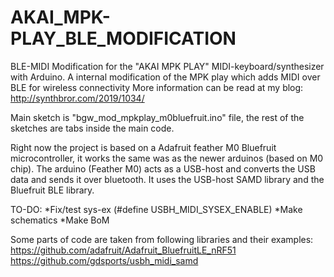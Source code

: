 # AKAI_MPK-PLAY_BLE_MODIFICATION
BLE-MIDI Modification for the "AKAI MPK PLAY" MIDI-keyboard/synthesizer with Arduino.
A internal modification of the MPK play which adds MIDI over BLE for wireless connectivity
More information can be read at my blog: http://synthbror.com/2019/1034/

Main sketch is "bgw_mod_mpkplay_m0bluefruit.ino" file, the rest of the sketches are tabs inside the main code.

Right now the project is based on a Adafruit feather M0 Bluefruit microcontroller, it works the same was as the newer arduinos (based on M0 chip).
The arduino (Feather M0) acts as a USB-host and converts the USB data and sends it over bluetooth.
It uses the USB-host SAMD library and the Bluefruit BLE library.

TO-DO:
*Fix/test sys-ex (#define USBH_MIDI_SYSEX_ENABLE)
*Make schematics
*Make BoM

Some parts of code are taken from following libraries and their examples:
 https://github.com/adafruit/Adafruit_BluefruitLE_nRF51
https://github.com/gdsports/usbh_midi_samd
